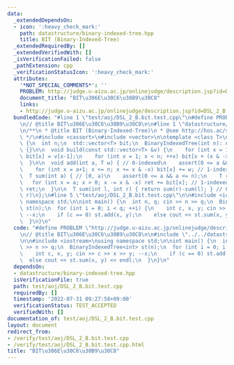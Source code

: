 ```yaml
---
data:
  _extendedDependsOn:
  - icon: ':heavy_check_mark:'
    path: datastructure/binary-indexed-tree.hpp
    title: BIT (Binary-Indexed-Tree)
  _extendedRequiredBy: []
  _extendedVerifiedWith: []
  _isVerificationFailed: false
  _pathExtension: cpp
  _verificationStatusIcon: ':heavy_check_mark:'
  attributes:
    '*NOT_SPECIAL_COMMENTS*': ''
    PROBLEM: http://judge.u-aizu.ac.jp/onlinejudge/description.jsp?id=DSL_2_B
    document_title: "BIT\u306E\u30C6\u30B9\u30C8"
    links:
    - http://judge.u-aizu.ac.jp/onlinejudge/description.jsp?id=DSL_2_B
  bundledCode: "#line 1 \"test/aoj/DSL_2_B.bit.test.cpp\"\n#define PROBLEM \"http://judge.u-aizu.ac.jp/onlinejudge/description.jsp?id=DSL_2_B\"\
    \n// @title BIT\u306E\u30C6\u30B9\u30C8\n\n#line 1 \"datastructure/binary-indexed-tree.hpp\"\
    \n/**\n * @title BIT (Binary-Indexed-Tree)\n * @see http://hos.ac/slides/20140319_bit.pdf\n\
    \ */\n#include <cassert>\n#include <vector>\n\ntemplate <class T>\nstruct BinaryIndexedTree\
    \ {\n  int n;\n  std::vector<T> bit;\n  BinaryIndexedTree(int n): n(n), bit(n+1)\
    \ {}\n\n  void build(const std::vector<T> &v) {\n    for (int x = 1; x <= n; ++x)\
    \ bit[x] = v[x-1];\n    for (int x = 1; x < n; ++x) bit[x + (x & -x)] += bit[x];\n\
    \  }\n\n  void add(int a, T w) { // 0-indexed\n    assert(0 <= a && a < n);\n\
    \    for (int x = a+1; x <= n; x += x & -x) bit[x] += w; // 1-indexed\n  }\n\n\
    \  T sum(int a) { // [0, a)\n    assert(0 <= a && a <= n);\n    T ret = 0;\n \
    \   for (int x = a; x > 0; x -= x & -x) ret += bit[x]; // 1-indexed\n    return\
    \ ret;\n  }\n\n  T sum(int l, int r) { return sum(r)-sum(l); } // 0-indexed, [l,\
    \ r)\n};\n#line 5 \"test/aoj/DSL_2_B.bit.test.cpp\"\n\n#include <iostream>\nusing\
    \ namespace std;\n\nint main() {\n  int n, q; cin >> n >> q;\n  BinaryIndexedTree<int>\
    \ st(n);\n  for (int i = 0; i < q; ++i) {\n    int c, x, y; cin >> c >> x >> y;\
    \ --x;\n    if (c == 0) st.add(x, y);\n    else cout << st.sum(x, y) << endl;\n\
    \  }\n}\n"
  code: "#define PROBLEM \"http://judge.u-aizu.ac.jp/onlinejudge/description.jsp?id=DSL_2_B\"\
    \n// @title BIT\u306E\u30C6\u30B9\u30C8\n\n#include \"../../datastructure/binary-indexed-tree.hpp\"\
    \n\n#include <iostream>\nusing namespace std;\n\nint main() {\n  int n, q; cin\
    \ >> n >> q;\n  BinaryIndexedTree<int> st(n);\n  for (int i = 0; i < q; ++i) {\n\
    \    int c, x, y; cin >> c >> x >> y; --x;\n    if (c == 0) st.add(x, y);\n  \
    \  else cout << st.sum(x, y) << endl;\n  }\n}\n"
  dependsOn:
  - datastructure/binary-indexed-tree.hpp
  isVerificationFile: true
  path: test/aoj/DSL_2_B.bit.test.cpp
  requiredBy: []
  timestamp: '2022-07-31 09:27:58+09:00'
  verificationStatus: TEST_ACCEPTED
  verifiedWith: []
documentation_of: test/aoj/DSL_2_B.bit.test.cpp
layout: document
redirect_from:
- /verify/test/aoj/DSL_2_B.bit.test.cpp
- /verify/test/aoj/DSL_2_B.bit.test.cpp.html
title: "BIT\u306E\u30C6\u30B9\u30C8"
---
```

